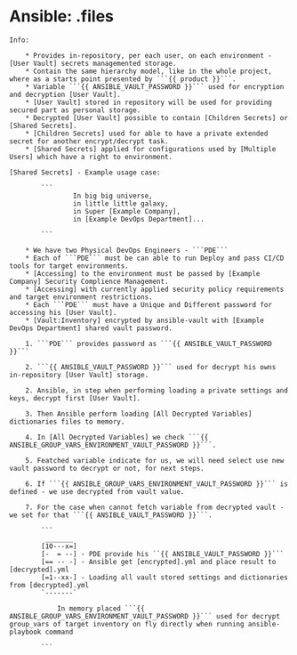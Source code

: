 # Ansible: .files

    Info:

        * Provides in-repository, per each user, on each environment - [User Vault] secrets managemented storage.
        * Contain the same hierarchy model, like in the whole project, where as a starts point presented by ```{{ product }}```.
        * Variable ```{{ ANSIBLE_VAULT_PASSWORD }}``` used for encryption and decryption [User Vault].
        * [User Vault] stored in repository will be used for providing secured part as personal storage.
        * Decrypted [User Vault] possible to contain [Children Secrets] or [Shared Secrets].
        * [Children Secrets] used for able to have a private extended secret for another encrypt/decrypt task. 
        * [Shared Secrets] applied for configurations used by [Multiple Users] which have a right to environment.

    [Shared Secrets] - Example usage case: 

            ```
                    In big big universe, 
                    in little little galaxy, 
                    in Super [Example Company], 
                    in [Example DevOps Department]...

            ```

        * We have two Physical DevOps Engineers - ```PDE```
        * Each of ```PDE``` must be can able to run Deploy and pass CI/CD tools for target environments.
        * [Accessing] to the environment must be passed by [Example Company] Security Complience Management.
        * [Accessing] with currently applied security policy requirements and target environment restrictions.
        * Each ```PDE``` must have a Unique and Different password for accessing his [User Vault].
        * [Vault:Inventory] encrypted by ansible-vault with [Example DevOps Department] shared vault password.
        
        1. ```PDE``` provides password as ```{{ ANSIBLE_VAULT_PASSWORD }}``` 
        
        2. ```{{ ANSIBLE_VAULT_PASSWORD }}``` used for decrypt his owns in-repository [User Vault] storage.

        2. Ansible, in step when performing loading a private settings and keys, decrypt first [User Vault].
        
        3. Then Ansible perform loading [All Decrypted Variables] dictionaries files to memory.
        
        4. In [All Decrypted Variables] we check ```{{ ANSIBLE_GROUP_VARS_ENVIRONMENT_VAULT_PASSWORD }}```.
        
        5. Featched variable indicate for us, we will need select use new vault password to decrypt or not, for next steps.

        6. If ```{{ ANSIBLE_GROUP_VARS_ENVIRONMENT_VAULT_PASSWORD }}``` is defined - we use decrypted from vault value.

        7. For the case when cannot fetch variable from decrypted vault - we set for that ```{{ ANSIBLE_VAULT_PASSWORD }}```. 

            ```
             _______
            [10---x=] 
            [-  = --] - PDE provide his ``{{ ANSIBLE_VAULT_PASSWORD }}```
            [== -- -] - Ansible get [encrypted].yml and place result to [decrypted].yml
            [=1--xx-] - Loading all vault stored settings and dictionaries from [decrypted].yml
            `-------` 
                       
                In memory placed ```{{ ANSIBLE_GROUP_VARS_ENVIRONMENT_VAULT_PASSWORD }}``` used for decrypt group_vars of target inventory on fly directly when running ansible-playbook command
                
            ```
